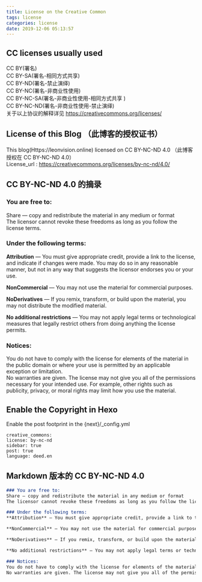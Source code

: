 ```yaml
---
title: License on the Creative Common
tags: license
categories: license
date: 2019-12-06 05:13:57
---
```


## CC licenses usually used

CC BY(署名)  
CC BY-SA(署名-相同方式共享)  
CC BY-ND(署名-禁止演绎)  
CC BY-NC(署名-非商业性使用)  
CC BY-NC-SA(署名-非商业性使用-相同方式共享 )  
CC BY-NC-ND(署名-非商业性使用-禁止演绎)  
关于以上协议的解释详见  https://creativecommons.org/licenses/ 



##  License of this Blog （此博客的授权证书）
This blog(Https://leonvision.online) licensed on CC BY-NC-ND 4.0 （此博客授权在 CC BY-NC-ND 4.0）  
License_url : https://creativecommons.org/licenses/by-nc-nd/4.0/



##  CC BY-NC-ND 4.0 的摘录

### You are free to:   
Share — copy and redistribute the material in any medium or format  
The licensor cannot revoke these freedoms as long as you follow the license terms.  

### Under the following terms:
**Attribution** — You must give appropriate credit, provide a link to the license, and indicate if changes were made. You may do so in any reasonable manner, but not in any way that suggests the licensor endorses you or your use.    

**NonCommercial** — You may not use the material for commercial purposes.  

**NoDerivatives** — If you remix, transform, or build upon the material, you may not distribute the modified material.  

**No additional restrictions** — You may not apply legal terms or technological measures that legally restrict others from doing anything the license permits.  

### Notices:
You do not have to comply with the license for elements of the material in the public domain or where your use is permitted by an applicable exception or limitation.  
No warranties are given. The license may not give you all of the permissions necessary for your intended use. For example, other rights such as publicity, privacy, or moral rights may limit how you use the material.  




## Enable the Copyright in Hexo

Enable the post footprint in the {next}/_config.yml

    creative_commons:
    license: by-nc-nd
    sidebar: true
    post: true
    language: deed.en



## Markdown 版本的 CC BY-NC-ND 4.0

```markdown
### You are free to:   
Share — copy and redistribute the material in any medium or format  
The licensor cannot revoke these freedoms as long as you follow the license terms.  

### Under the following terms:
**Attribution** — You must give appropriate credit, provide a link to the license, and indicate if changes were made. You may do so in any reasonable manner, but not in any way that suggests the licensor endorses you or your use.    

**NonCommercial** — You may not use the material for commercial purposes.  

**NoDerivatives** — If you remix, transform, or build upon the material, you may not distribute the modified material.  

**No additional restrictions** — You may not apply legal terms or technological measures that legally restrict others from doing anything the license permits.  

### Notices:
You do not have to comply with the license for elements of the material in the public domain or where your use is permitted by an applicable exception or limitation.  
No warranties are given. The license may not give you all of the permissions necessary for your intended use. For example, other rights such as publicity, privacy, or moral rights may limit how you use the material.  
```

